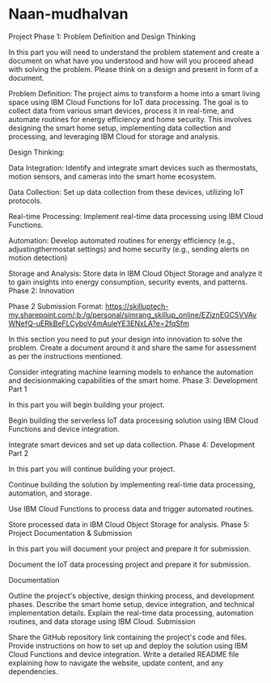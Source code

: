 # Naan-mudhalvan
Project
Phase 1: Problem Definition and Design Thinking  

In this part you will need to understand the problem statement and create a document on what have you understood and how will you proceed ahead with solving the problem. Please think on a design and present in form of a document.  

Problem Definition: The project aims to transform a home into a smart living space using IBM Cloud Functions for IoT data processing. The goal is to collect data from various smart devices, process it in real-time, and automate routines for energy efficiency and home security. This involves designing the smart home setup, implementing data collection and processing, and leveraging IBM Cloud for storage and analysis. 

Design Thinking: 

Data Integration: Identify and integrate smart devices such as thermostats, motion sensors, and cameras into the smart home ecosystem. 

Data Collection: Set up data collection from these devices, utilizing IoT protocols. 

Real-time Processing: Implement real-time data processing using IBM Cloud Functions. 

Automation: Develop automated routines for energy efficiency (e.g., adjustingthermostat settings) and home security (e.g., sending alerts on motion detection) 

Storage and Analysis: Store data in IBM Cloud Object Storage and analyze it to gain insights into energy consumption, security events, and patterns. 
Phase 2: Innovation

Phase 2 Submission Format:  https://skilluptech-my.sharepoint.com/:b:/g/personal/simrang_skillup_online/EZjznEGC5VVAvWNefQ-uERkBeFLCyboV4mAuleYE3ENxLA?e=2fqSfm

In this section you need to put your design into innovation to solve the problem. Create a document around it and share the same for assessment as per the instructions mentioned.

Consider integrating machine learning models to enhance the automation and decisionmaking capabilities of the smart home.
Phase 3: Development Part 1 

In this part you will begin building your project. 

Begin building the serverless IoT data processing solution using IBM Cloud Functions and device integration. 

Integrate smart devices and set up data collection. 
Phase 4: Development Part 2 

In this part you will continue building your project. 

Continue building the solution by implementing real-time data processing, automation, and storage. 

Use IBM Cloud Functions to process data and trigger automated routines. 

Store processed data in IBM Cloud Object Storage for analysis. 
Phase 5: Project Documentation & Submission  

In this part you will document your project and prepare it for submission.

Document the IoT data processing project and prepare it for submission.

Documentation

Outline the project's objective, design thinking process, and development phases.
Describe the smart home setup, device integration, and technical implementation details.
Explain the real-time data processing, automation routines, and data storage using IBM Cloud.
Submission

Share the GitHub repository link containing the project's code and files.
Provide instructions on how to set up and deploy the solution using IBM Cloud Functions and device integration.
Write a detailed README file explaining how to navigate the website, update content, and any dependencies.
 
